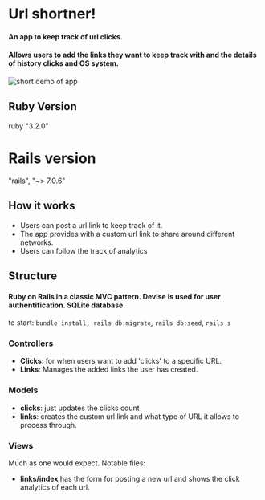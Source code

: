 # Url shortner!

#### An app to keep track of url clicks.

#### Allows users to add the links they want to keep track with and the details of history clicks and OS system.

<img src="demo.gif" alt="short demo of app">

## Ruby Version
ruby "3.2.0"

# Rails version
"rails", "~> 7.0.6"

## How it works
- Users can post a url link to keep track of it.
- The app provides with a custom url link to share around different networks.
- Users can follow the track of analytics

## Structure
#### Ruby on Rails in a classic MVC pattern. Devise is used for user authentification. SQLite database.

to start:
`bundle install, rails db:migrate`, `rails db:seed`, `rails s`

### Controllers
- **Clicks**: for when users want to add 'clicks' to a specific URL.
- **Links**: Manages the added links the user has created.

### Models
- **clicks**: just updates the clicks count
- **links**: creates the custom url link and what type of URL it allows to process through.

### Views
Much as one would expect. Notable files:
- **links/index** has the form for posting a new url and shows the click analytics of each url.
